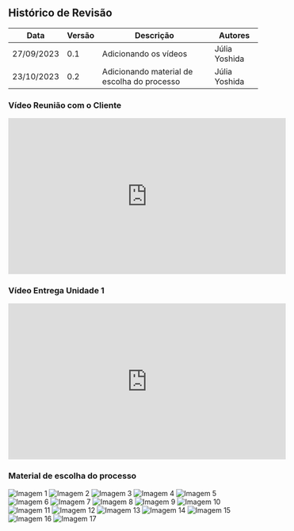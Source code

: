 ## Histórico de Revisão

| Data | Versão | Descrição | Autores |
| ---------- | ----------- | -------------- | -------------- |
| 27/09/2023 | 0.1 | Adicionando os vídeos | Júlia Yoshida |
| 23/10/2023 | 0.2 | Adicionando material de escolha do processo | Júlia Yoshida |

### Vídeo Reunião com o Cliente

<iframe width="560" height="315" src="https://www.youtube.com/embed/F7Ph6t5wxlI?si=2gsnYh4nvo4c3ndK" title="YouTube video player" frameborder="0" allow="accelerometer; autoplay; clipboard-write; encrypted-media; gyroscope; picture-in-picture; web-share" allowfullscreen></iframe>

### Vídeo Entrega Unidade 1

<iframe width="560" height="315" src="https://www.youtube.com/embed/KLzakT7g40U?si=D7niWWWG0TqtxPAz" title="YouTube video player" frameborder="0" allow="accelerometer; autoplay; clipboard-write; encrypted-media; gyroscope; picture-in-picture; web-share" allowfullscreen></iframe>

### Material de escolha do processo

![Imagem 1](./images/slide1.png)
![Imagem 2](./images/slide2.png)
![Imagem 3](./images/slide3.png)
![Imagem 4](./images/slide4.png)
![Imagem 5](./images/slide5.png)
![Imagem 6](./images/slide6.png)
![Imagem 7](./images/slide7.png)
![Imagem 8](./images/slide8.png)
![Imagem 9](./images/slide9.png)
![Imagem 10](./images/slide10.png)
![Imagem 11](./images/slide11.png)
![Imagem 12](./images/slide12.png)
![Imagem 13](./images/slide13.png)
![Imagem 14](./images/slide14.png)
![Imagem 15](./images/slide15.png)
![Imagem 16](./images/slide16.png)
![Imagem 17](./images/slide17.png)
